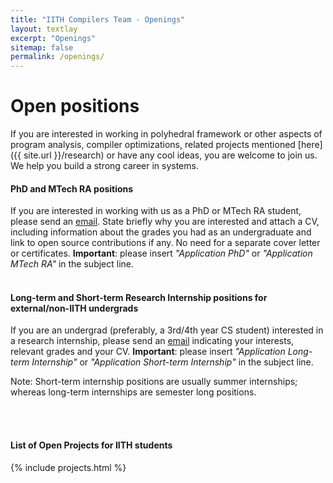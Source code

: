 ```yaml
---
title: "IITH Compilers Team - Openings"
layout: textlay
excerpt: "Openings"
sitemap: false
permalink: /openings/
---
```


# Open positions

If you are interested in working in polyhedral framework or other aspects of program analysis, compiler optimizations, related projects mentioned [here]({{ site.url }}/research) or have any cool ideas, you are welcome to join us. We help you build a strong career in systems. 

#### PhD and MTech RA positions
If you are interested in working with us as a PhD or MTech RA student, please send an [email](mailto:ramakrishna@cse.iith.ac.in). State briefly why you are interested and attach a CV, including information about the grades you had as an undergraduate and link to open source contributions if any. No need for a separate cover letter or certificates. **Important**: please insert _"Application PhD"_ or _"Application MTech RA"_ in the subject line.
<br/><br/>

#### Long-term and Short-term Research Internship positions for external/non-IITH undergrads
If you are an undergrad (preferably, a 3rd/4th year CS student) interested in a research internship, please send an [email](mailto:ramakrishna@cse.iith.ac.in) indicating your interests, relevant grades and your CV. **Important**: please insert _"Application Long-term Internship"_ or _"Application Short-term Internship"_ in the subject line.

Note: Short-term internship positions are usually summer internships; whereas long-term internships are semester long positions.

<!-- <figure>
<img src="{{ site.url }}{{ site.baseurl }}/images/picpic/groupPic-1.jpg" width="95%">
</figure>  -->

<br/><br/>
#### List of Open Projects for IITH students
<!-- <iframe src="https://docs.google.com/document/d/e/2PACX-1vR9uSQTlAG-Mb5bkHfmUh84tAZA1o82WjLyBinTXd7MLHsqCv1UWoJVSocfvfzUgONf2sWiojChLmIM/pub?embedded=true" width="100%" height=1000></iframe> -->
{% include projects.html %}